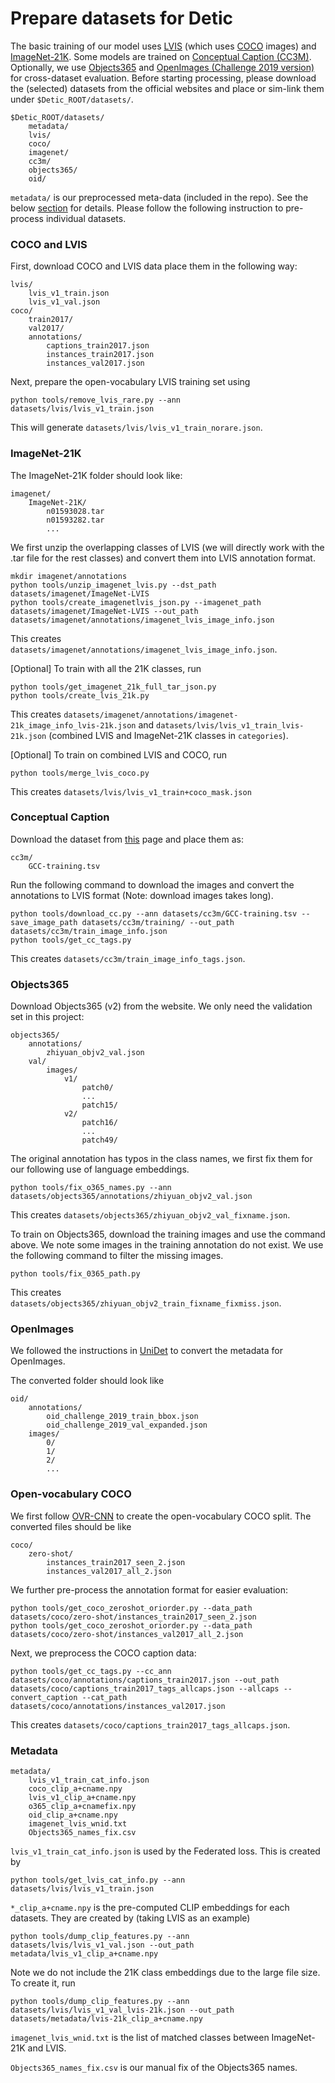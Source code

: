 # Prepare datasets for Detic

The basic training of our model uses [LVIS](https://www.lvisdataset.org/) (which uses [COCO](https://cocodataset.org/) images) and [ImageNet-21K](https://www.image-net.org/download.php). 
Some models are trained on [Conceptual Caption (CC3M)](https://ai.google.com/research/ConceptualCaptions/).
Optionally, we use [Objects365](https://www.objects365.org/) and [OpenImages (Challenge 2019 version)](https://storage.googleapis.com/openimages/web/challenge2019.html) for cross-dataset evaluation. 
Before starting processing, please download the (selected) datasets from the official websites and place or sim-link them under `$Detic_ROOT/datasets/`. 

```
$Detic_ROOT/datasets/
    metadata/
    lvis/
    coco/
    imagenet/
    cc3m/
    objects365/
    oid/
```
`metadata/` is our preprocessed meta-data (included in the repo). See the below [section](#Metadata) for details.
Please follow the following instruction to pre-process individual datasets.

### COCO and LVIS

First, download COCO and LVIS data place them in the following way:

```
lvis/
    lvis_v1_train.json
    lvis_v1_val.json
coco/
    train2017/
    val2017/
    annotations/
        captions_train2017.json
        instances_train2017.json 
        instances_val2017.json
```

Next, prepare the open-vocabulary LVIS training set using 

```
python tools/remove_lvis_rare.py --ann datasets/lvis/lvis_v1_train.json
```

This will generate `datasets/lvis/lvis_v1_train_norare.json`.

### ImageNet-21K

The ImageNet-21K folder should look like:
```
imagenet/
    ImageNet-21K/
        n01593028.tar
        n01593282.tar
        ...
```

We first unzip the overlapping classes of LVIS (we will directly work with the .tar file for the rest classes) and convert them into LVIS annotation format.

~~~
mkdir imagenet/annotations
python tools/unzip_imagenet_lvis.py --dst_path datasets/imagenet/ImageNet-LVIS
python tools/create_imagenetlvis_json.py --imagenet_path datasets/imagenet/ImageNet-LVIS --out_path datasets/imagenet/annotations/imagenet_lvis_image_info.json
~~~
This creates `datasets/imagenet/annotations/imagenet_lvis_image_info.json`.

[Optional] To train with all the 21K classes, run

~~~
python tools/get_imagenet_21k_full_tar_json.py
python tools/create_lvis_21k.py
~~~
This creates `datasets/imagenet/annotations/imagenet-21k_image_info_lvis-21k.json` and `datasets/lvis/lvis_v1_train_lvis-21k.json` (combined LVIS and ImageNet-21K classes in `categories`).

[Optional] To train on combined LVIS and COCO, run

~~~
python tools/merge_lvis_coco.py
~~~
This creates `datasets/lvis/lvis_v1_train+coco_mask.json`

### Conceptual Caption


Download the dataset from [this](https://ai.google.com/research/ConceptualCaptions/download) page and place them as:
```
cc3m/
    GCC-training.tsv
```

Run the following command to download the images and convert the annotations to LVIS format (Note: download images takes long).

~~~
python tools/download_cc.py --ann datasets/cc3m/GCC-training.tsv --save_image_path datasets/cc3m/training/ --out_path datasets/cc3m/train_image_info.json
python tools/get_cc_tags.py
~~~

This creates `datasets/cc3m/train_image_info_tags.json`.

### Objects365
Download Objects365 (v2) from the website. We only need the validation set in this project:
```
objects365/
    annotations/
        zhiyuan_objv2_val.json
    val/
        images/
            v1/
                patch0/
                ...
                patch15/
            v2/
                patch16/
                ...
                patch49/

```

The original annotation has typos in the class names, we first fix them for our following use of language embeddings.

```
python tools/fix_o365_names.py --ann datasets/objects365/annotations/zhiyuan_objv2_val.json
```
This creates `datasets/objects365/zhiyuan_objv2_val_fixname.json`.

To train on Objects365, download the training images and use the command above.  We note some images in the training annotation do not exist.
We use the following command to filter the missing images.
~~~
python tools/fix_0365_path.py
~~~
This creates `datasets/objects365/zhiyuan_objv2_train_fixname_fixmiss.json`.

### OpenImages

We followed the instructions in [UniDet](https://github.com/xingyizhou/UniDet/blob/master/docs/DATASETS.md#openimages) to convert the metadata for OpenImages.

The converted folder should look like

```
oid/
    annotations/
        oid_challenge_2019_train_bbox.json
        oid_challenge_2019_val_expanded.json
    images/
        0/
        1/
        2/
        ...
```

### Open-vocabulary COCO

We first follow [OVR-CNN](https://github.com/alirezazareian/ovr-cnn/blob/master/ipynb/003.ipynb) to create the open-vocabulary COCO split. The converted files should be like 

```
coco/
    zero-shot/
        instances_train2017_seen_2.json
        instances_val2017_all_2.json
```

We further pre-process the annotation format for easier evaluation:

```
python tools/get_coco_zeroshot_oriorder.py --data_path datasets/coco/zero-shot/instances_train2017_seen_2.json
python tools/get_coco_zeroshot_oriorder.py --data_path datasets/coco/zero-shot/instances_val2017_all_2.json
```

Next, we preprocess the COCO caption data:

```
python tools/get_cc_tags.py --cc_ann datasets/coco/annotations/captions_train2017.json --out_path datasets/coco/captions_train2017_tags_allcaps.json --allcaps --convert_caption --cat_path datasets/coco/annotations/instances_val2017.json
```
This creates `datasets/coco/captions_train2017_tags_allcaps.json`.

### Metadata

```
metadata/
    lvis_v1_train_cat_info.json
    coco_clip_a+cname.npy
    lvis_v1_clip_a+cname.npy
    o365_clip_a+cnamefix.npy
    oid_clip_a+cname.npy
    imagenet_lvis_wnid.txt
    Objects365_names_fix.csv
```

`lvis_v1_train_cat_info.json` is used by the Federated loss.
This is created by 
~~~
python tools/get_lvis_cat_info.py --ann datasets/lvis/lvis_v1_train.json
~~~

`*_clip_a+cname.npy` is the pre-computed CLIP embeddings for each datasets.
They are created by (taking LVIS as an example)
~~~
python tools/dump_clip_features.py --ann datasets/lvis/lvis_v1_val.json --out_path metadata/lvis_v1_clip_a+cname.npy
~~~
Note we do not include the 21K class embeddings due to the large file size.
To create it, run
~~~
python tools/dump_clip_features.py --ann datasets/lvis/lvis_v1_val_lvis-21k.json --out_path datasets/metadata/lvis-21k_clip_a+cname.npy
~~~

`imagenet_lvis_wnid.txt` is the list of matched classes between ImageNet-21K and LVIS.

`Objects365_names_fix.csv` is our manual fix of the Objects365 names.